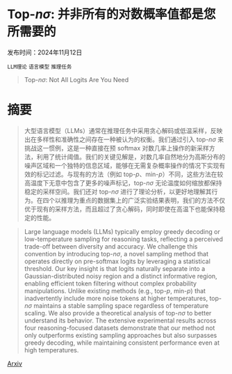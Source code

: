 # Top-$nσ$: 并非所有的对数概率值都是您所需要的

发布时间：2024年11月12日

`LLM理论` `语言模型` `推理任务`

> Top-$nσ$: Not All Logits Are You Need

# 摘要

> 大型语言模型（LLMs）通常在推理任务中采用贪心解码或低温采样，反映出在多样性和准确性之间存在一种被认为的权衡。我们通过引入 top-$nσ$ 来挑战这一惯例，这是一种直接在预 softmax 对数几率上操作的新采样方法，利用了统计阈值。我们的关键见解是，对数几率自然地分为高斯分布的噪声区域和一个独特的信息区域，能够在无需复杂概率操作的情况下实现有效的标记过滤。与现有的方法（例如 top-$p$、min-$p$）不同，这些方法在较高温度下无意中包含了更多的噪声标记，top-$nσ$ 无论温度如何缩放都保持稳定的采样空间。我们还对 top-$nσ$ 进行了理论分析，以更好地理解其行为。在四个以推理为重点的数据集上的广泛实验结果表明，我们的方法不仅优于现有的采样方法，而且超过了贪心解码，同时即使在高温下也能保持稳定的性能。

> Large language models (LLMs) typically employ greedy decoding or low-temperature sampling for reasoning tasks, reflecting a perceived trade-off between diversity and accuracy. We challenge this convention by introducing top-$nσ$, a novel sampling method that operates directly on pre-softmax logits by leveraging a statistical threshold. Our key insight is that logits naturally separate into a Gaussian-distributed noisy region and a distinct informative region, enabling efficient token filtering without complex probability manipulations. Unlike existing methods (e.g., top-$p$, min-$p$) that inadvertently include more noise tokens at higher temperatures, top-$nσ$ maintains a stable sampling space regardless of temperature scaling. We also provide a theoretical analysis of top-$nσ$ to better understand its behavior. The extensive experimental results across four reasoning-focused datasets demonstrate that our method not only outperforms existing sampling approaches but also surpasses greedy decoding, while maintaining consistent performance even at high temperatures.

[Arxiv](https://arxiv.org/abs/2411.07641)